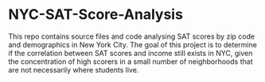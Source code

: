 # NYC-SAT-Score-Analysis

This repo contains source files and code analysing SAT scores by zip code and demographics in New York City. The goal of this project is to determine if the correlation between SAT scores and income still exists in NYC, given the concentration of high scorers in a small number of neighborhoods that are not necessarily where students live.
